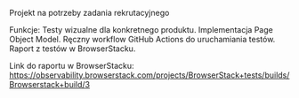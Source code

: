Projekt na potrzeby zadania rekrutacyjnego

Funkcje:
Testy wizualne dla konkretnego produktu.
Implementacja Page Object Model.
Ręczny workflow GitHub Actions do uruchamiania testów.
Raport z testów w BrowserStacku.

Link do raportu w BrowserStacku:
https://observability.browserstack.com/projects/BrowserStack+tests/builds/Browserstack+build/3
